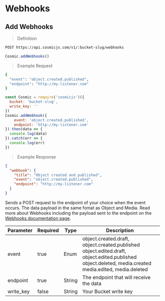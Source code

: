 # Webhooks

## Add Webhooks

> Definition

```bash
POST https://api.cosmicjs.com/v1/:bucket-slug/webhooks
```

```javascript
Cosmic.addWebhooks()
```

> Example Request

```bash
{
  "event": "object.created.published",
  "endpoint": "http://my-listener.com"
}
```

```javascript
const Cosmic = require('cosmicjs')({
  bucket: 'bucket-slug',
  write_key: ''
})
Cosmic.addWebhook({
	event: 'object.created.published',
	endpoint: 'http://my-listener.com'
}).then(data => {
  console.log(data)
}).catch(err => {
  console.log(err)
})
```


> Example Response

```json
{
  "webhook": {
    "title": "Object created and published",
    "event": "object.created.published",
    "endpoint": "http://my-listener.com"
  }
}
```


Sends a POST request to the endpoint of your choice when the event occurs.  The data payload in the same fomat as Object and Media.  Read more about Webhooks including the payload sent to the endpoint on the <a href="https://cosmicjs.com/docs/webhooks" target="_blank">Webhooks documentation page</a>.

Parameter | Required | Type | Description
--------- | ------- | ----------- | -----------
event | true | Enum | object.created.draft, object.created.published<br />object.edited.draft, object.edited.published<br />object.deleted, media.created<br />media.edited, media.deleted<br />
endpoint | true | String | The endpoint that will receive the data
write_key | false | String | Your Bucket write key